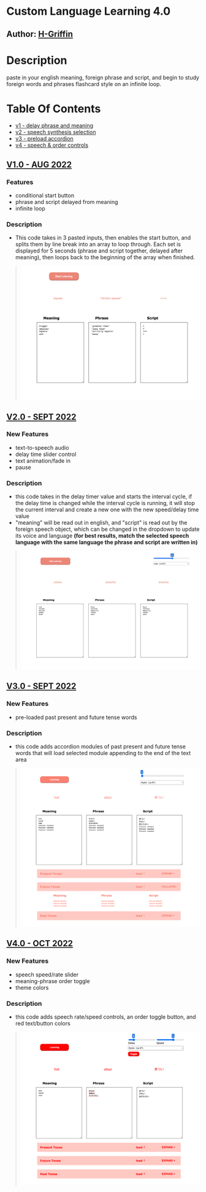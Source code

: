 # Custom Language Learning 4.0
## Author: [H-Griffin](https://github.com/h-griffin)

# Description
paste in your english meaning, foreign phrase and script, and begin to study foreign words and phrases flashcard style on an infinite loop.

# Table Of Contents
- [v1 - delay phrase and meaning](#v10---aug-2022)
- [v2 - speech synthesis selection](#v20---sept-2022)
- [v3 - preload accordion](#v30---sept-2022)
- [v4 - speech & order controls](#v40---oct-2022)

## [V1.0 - AUG 2022](https://github.com/h-griffin/custom-language-learning/tree/v1)
### Features
- conditional start button
- phrase and script delayed from meaning
- infinite loop
### Description
- This code takes in 3 pasted inputs, then enables the start button, and splits them by line break into an array to loop through. Each set is displayed for 5 seconds (phrase and script together, delayed after meaning), then loops back to the beginning of the array when finished.
> ![phrases](./assets/v1/phrases.png)

## [V2.0 - SEPT 2022](https://github.com/h-griffin/custom-language-learning/tree/v2)
### New Features 
- text-to-speech audio
- delay time slider control
- text animation/fade in
- pause
### Description
- this code takes in the delay timer value and starts the interval cycle, if the delay time is changed while the interval cycle is running, it will stop the current interval and create a new one with the new speed/delay time value
- "meaning" will be read out in english, and "script" is read out by the foreign speech object, which can be changed in the dropdown to update its voice and language **(for best results, match the selected speech language with the same language the phrase and script are written in)**
> ![es](./assets/v2/es.png)

## [V3.0 - SEPT 2022](https://github.com/h-griffin/custom-language-learning/tree/v3)
### New Features 
- pre-loaded past present and future tense words
### Description
- this code adds accordion modules of past present and future tense words that will load selected module appending to the end of the text area 
> ![accordion](./assets/v3/accordion.png)

## [V4.0 - OCT 2022](https://github.com/h-griffin/custom-language-learning/tree/v4)
### New Features 
- speech speed/rate slider
- meaning-phrase order toggle
- theme colors
### Description
- this code adds speech rate/speed controls, an order toggle button, and red text/button colors
> ![speech-controls](./assets/v4/speech-controls.png)